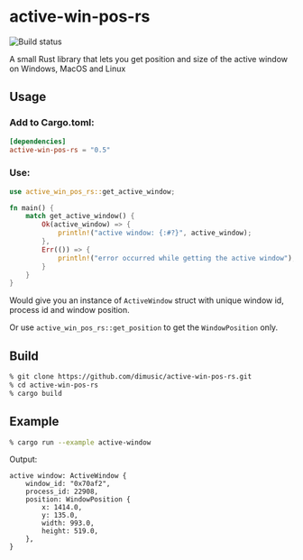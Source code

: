 # active-win-pos-rs

![Build status](https://github.com/dimusic/active-win-pos-rs/actions/workflows/build.yml/badge.svg)

A small Rust library that lets you get position and size of the active window on Windows, MacOS and Linux

## Usage

### Add to Cargo.toml:
```toml
[dependencies]
active-win-pos-rs = "0.5"
```

### Use:
```rust
use active_win_pos_rs::get_active_window;

fn main() {
    match get_active_window() {
        Ok(active_window) => {
            println!("active window: {:#?}", active_window);
        },
        Err(()) => {
            println!("error occurred while getting the active window");
        }
    }
}
```
Would give you an instance of ```ActiveWindow``` struct with unique window id, process id and window position.

Or use ``` active_win_pos_rs::get_position ``` to get the ```WindowPosition``` only.

## Build

```sh
% git clone https://github.com/dimusic/active-win-pos-rs.git
% cd active-win-pos-rs
% cargo build
```

## Example
```sh
% cargo run --example active-window
```
Output:
```
active window: ActiveWindow {
    window_id: "0x70af2",
    process_id: 22908,
    position: WindowPosition {
        x: 1414.0,
        y: 135.0,
        width: 993.0,
        height: 519.0,
    },
}
```
